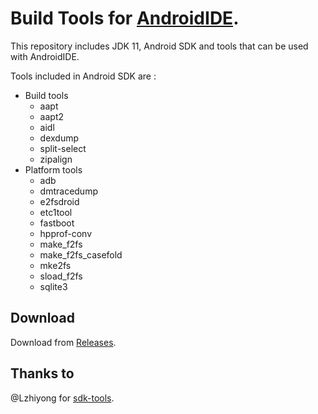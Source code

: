 # Build Tools for [AndroidIDE](https://github.com/itsaky/AndroidIDE).

This repository includes JDK 11, Android SDK and tools that can be used with AndroidIDE.

Tools included in Android SDK are :
- Build tools
  - aapt
  - aapt2
  - aidl
  - dexdump
  - split-select
  - zipalign
- Platform tools
  - adb
  - dmtracedump
  - e2fsdroid
  - etc1tool
  - fastboot
  - hpprof-conv
  - make_f2fs
  - make_f2fs_casefold
  - mke2fs
  - sload_f2fs
  - sqlite3

## Download
Download from [Releases](https://github.com/itsaky/androidide-sdk/releases).

## Thanks to
@Lzhiyong for [sdk-tools](https://github.com/Lzhiyong/sdk-tools).
